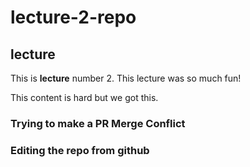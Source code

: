 # lecture-2-repo
## lecture
This is **lecture** number 2. 
This lecture was so much fun!


This content is hard but we got this. 


### Trying to make a PR Merge Conflict 

### Editing the repo from github

